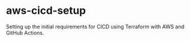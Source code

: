 # aws-cicd-setup
Setting up the initial requirements for CICD using Terraform with AWS and GitHub Actions.
